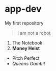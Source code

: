# app-dev
My first repository
> I am not a robot
1. The Notebook
2. **Money Heist**
- Pitch Perfect
- *Queens Gambit*

